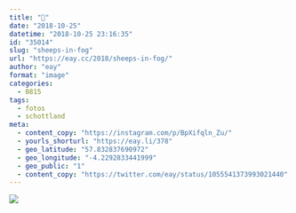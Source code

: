 ```yaml
---
title: "🐑"
date: "2018-10-25"
datetime: "2018-10-25 23:16:35"
id: "35014"
slug: "sheeps-in-fog"
url: "https://eay.cc/2018/sheeps-in-fog/"
author: "eay"
format: "image"
categories:
  - 0815
tags:
  - fotos
  - schottland
meta:
  - content_copy: "https://instagram.com/p/BpXifqln_Zu/"
  - yourls_shorturl: "https://eay.li/378"
  - geo_latitude: "57.832837690972"
  - geo_longitude: "-4.2292833441999"
  - geo_public: "1"
  - content_copy: "https://twitter.com/eay/status/1055541373993021440"
---
```


![](https://eay.cc/uploads/2018/sheep.jpeg)
